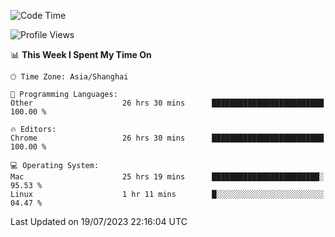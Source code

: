 <!--START_SECTION:waka-->
![Code Time](http://img.shields.io/badge/Code%20Time-937%20hrs%2054%20mins-blue)

![Profile Views](http://img.shields.io/badge/Profile%20Views-0-blue)

📊 **This Week I Spent My Time On** 

```text
🕑︎ Time Zone: Asia/Shanghai

💬 Programming Languages: 
Other                    26 hrs 30 mins      █████████████████████████   100.00 % 

🔥 Editors: 
Chrome                   26 hrs 30 mins      █████████████████████████   100.00 % 

💻 Operating System: 
Mac                      25 hrs 19 mins      ████████████████████████░   95.53 % 
Linux                    1 hr 11 mins        █░░░░░░░░░░░░░░░░░░░░░░░░   04.47 % 
```


 Last Updated on 19/07/2023 22:16:04 UTC
<!--END_SECTION:waka-->